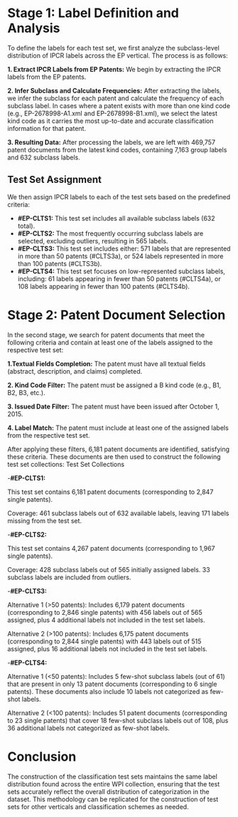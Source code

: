 # Stage 1: Label Definition and Analysis

To define the labels for each test set, we first analyze the subclass-level distribution of IPCR labels across the EP vertical. The process is as follows:

**1. Extract IPCR Labels from EP Patents:**
We begin by extracting the IPCR labels from the EP patents.

**2. Infer Subclass and Calculate Frequencies:**
After extracting the labels, we infer the subclass for each patent and calculate the frequency of each subclass label. In cases where a patent exists with more than one kind code (e.g., EP-2678998-A1.xml and EP-2678998-B1.xml), we select the latest kind code as it carries the most up-to-date and accurate classification information for that patent.

**3. Resulting Data:**
After processing the labels, we are left with 469,757 patent documents from the latest kind codes, containing 7,163 group labels and 632 subclass labels.

## Test Set Assignment

We then assign IPCR labels to each of the test sets based on the predefined criteria:
- **#EP-CLTS1:** This test set includes all available subclass labels (632 total).
- **#EP-CLTS2:** The most frequently occurring subclass labels are selected, excluding outliers, resulting in 565 labels.
- **#EP-CLTS3:** This test set includes either:
571 labels that are represented in more than 50 patents (#CLTS3a), or
524 labels represented in more than 100 patents (#CLTS3b).
- **#EP-CLTS4:** This test set focuses on low-represented subclass labels, including:
61 labels appearing in fewer than 50 patents (#CLTS4a), or
108 labels appearing in fewer than 100 patents (#CLTS4b).

# Stage 2: Patent Document Selection

In the second stage, we search for patent documents that meet the following criteria and contain at least one of the labels assigned to the respective test set:

**1.Textual Fields Completion:** The patent must have all textual fields (abstract, description, and claims) completed.

**2. Kind Code Filter:** The patent must be assigned a B kind code (e.g., B1, B2, B3, etc.).

**3. Issued Date Filter:** The patent must have been issued after October 1, 2015.

**4. Label Match:** The patent must include at least one of the assigned labels from the respective test set.

After applying these filters, 6,181 patent documents are identified, satisfying these criteria. These documents are then used to construct the following test set collections:
Test Set Collections

-**#EP-CLTS1:**

This test set contains 6,181 patent documents (corresponding to 2,847 single patents).

Coverage: 461 subclass labels out of 632 available labels, leaving 171 labels missing from the test set.

-**#EP-CLTS2:**

This test set contains 4,267 patent documents (corresponding to 1,967 single patents).

Coverage: 428 subclass labels out of 565 initially assigned labels. 33 subclass labels are included from outliers.

-**#EP-CLTS3:**
        
Alternative 1 (>50 patents): Includes 6,179 patent documents (corresponding to 2,846 single patents) with 456 labels out of 565 assigned, plus 4 additional labels not included in the test set labels.
        
Alternative 2 (>100 patents): Includes 6,175 patent documents (corresponding to 2,844 single patents) with 443 labels out of 515 assigned, plus 16 additional labels not included in the test set labels.

-**#EP-CLTS4:**
        
Alternative 1 (<50 patents): Includes 5 few-shot subclass labels (out of 61) that are present in only 13 patent documents (corresponding to 6 single patents). These documents also include 10 labels not categorized as few-shot labels.
        
Alternative 2 (<100 patents): Includes 51 patent documents (corresponding to 23 single patents) that cover 18 few-shot subclass labels out of 108, plus 36 additional labels not categorized as few-shot labels.

# Conclusion

The construction of the classification test sets maintains the same label distribution found across the entire WPI collection, ensuring that the test sets accurately reflect the overall distribution of categorization in the dataset. This methodology can be replicated for the construction of test sets for other verticals and classification schemes as needed.
